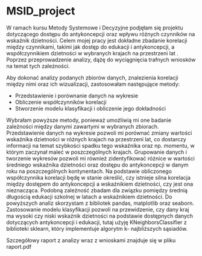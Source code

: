 # MSID_project

W ramach kursu Metody Systemowe i Decyzyjne podjęłam się projektu dotyczącego dostępu do antykoncepcji oraz wpływu różnych czynników na wskaźnik
dzietności. Celem mojej pracy jest dokładne zbadanie korelacji między czynnikami, takimi jak dostęp do edukacji i antykoncepcji, a współczynnikiem dzietności
w wybranych krajach na przestrzeni lat . Poprzez przeprowadzenie analizy, dążę
do wyciągnięcia trafnych wniosków na temat tych zależności.

Aby dokonać analizy podanych zbiorów danych, znalezienia korelacji między
nimi oraz ich wizualizacji, zastosowałam następujące metody:
- Przedstawienie i porównanie danych na wykresie
- Obliczenie współczynników korelacji
- Stworzenie modelu klasyfikacji i obliczenie jego dokładności

Wybrałam powyższe metody, ponieważ umożliwią mi one badanie zależności między danymi zawartymi w wybranych zbiorach. Przedstawienie danych na
wykresie pozwoli mi porównać zmiany wartości wskaźnika dzietności w różnych
krajach na przestrzeni lat, co dostarczy informacji na temat szybkości spadku
tego wskaźnika oraz np. momentu, w którym zaczynał maleć w poszczególnych
krajach. Grupowanie danych i tworzenie wykresów pozwoli mi również zidentyfikować różnice w wartości średniego wskaźnika dzietności oraz dostępu do
antykoncepcji w danym roku na poszczególnych kontynentach.
Na podstawie obliczonego współczynnika korelacji będę w stanie określić,
czy istnieje silna korelacja między dostępem do antykoncepcji a wskaźnikiem
dzietności, czy jest ona nieznacząca. Podobną zależność zbadam dla związku
pomiędzy średnią długością edukacji szkolnej w latach a wskaźnikiem dzietności.
Do powyższych analiz skorzystam z bibliotek pandas, matplotlib oraz seaborn.
Zastosowanie modelu klasyfikacji pozwoli na przewidzenie, czy dany kraj
ma wysoki czy niski wskaźnik dzietności na podstawie dostępnych danych dotyczących antykoncepcji i edukacji, tutaj użyję KNeighborsClassifier z biblioteki
sklearn, który implementuje algorytm k- najbliższych sąsiadów.


Szczegółowy raport z analizy wraz z wnioskami znajduje się w pliku raport.pdf
